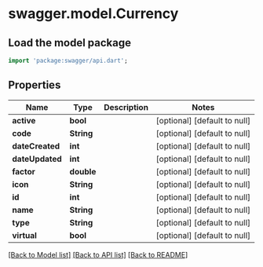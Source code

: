 # swagger.model.Currency

## Load the model package
```dart
import 'package:swagger/api.dart';
```

## Properties
Name | Type | Description | Notes
------------ | ------------- | ------------- | -------------
**active** | **bool** |  | [optional] [default to null]
**code** | **String** |  | [optional] [default to null]
**dateCreated** | **int** |  | [optional] [default to null]
**dateUpdated** | **int** |  | [optional] [default to null]
**factor** | **double** |  | [optional] [default to null]
**icon** | **String** |  | [optional] [default to null]
**id** | **int** |  | [optional] [default to null]
**name** | **String** |  | [optional] [default to null]
**type** | **String** |  | [optional] [default to null]
**virtual** | **bool** |  | [optional] [default to null]

[[Back to Model list]](../README.md#documentation-for-models) [[Back to API list]](../README.md#documentation-for-api-endpoints) [[Back to README]](../README.md)


